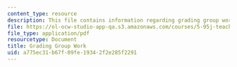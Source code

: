 ```yaml
---
content_type: resource
description: This file contains information regarding grading group work.
file: https://ol-ocw-studio-app-qa.s3.amazonaws.com/courses/5-95j-teaching-college-level-science-and-engineering-fall-2015/a775ec31b67f09fe19342f2e285f2291_MIT5_95JF15_Group_work_.pdf
file_type: application/pdf
resourcetype: Document
title: Grading Group Work
uid: a775ec31-b67f-09fe-1934-2f2e285f2291
---
```

